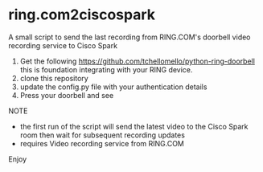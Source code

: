 # ring.com2ciscospark
A small script to send the last recording from RING.COM's doorbell video recording service to Cisco Spark

1) Get the following https://github.com/tchellomello/python-ring-doorbell this is foundation integrating with your RING device.
2) clone this repository
3) update the config.py file with your authentication details
4) Press your doorbell and see 

NOTE 
- the first run of the script will send the latest video to the Cisco Spark room then wait for subsequent recording updates
- requires Video recording service from RING.COM

Enjoy

